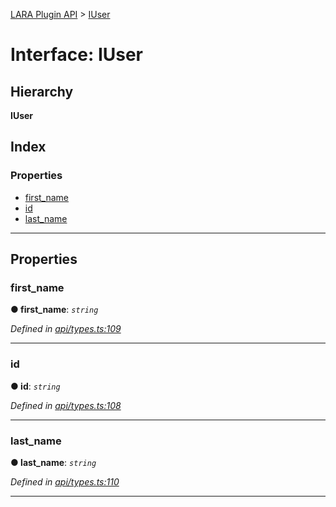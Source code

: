 [LARA Plugin API](../README.md) > [IUser](../interfaces/iuser.md)

# Interface: IUser

## Hierarchy

**IUser**

## Index

### Properties

* [first_name](iuser.md#first_name)
* [id](iuser.md#id)
* [last_name](iuser.md#last_name)

---

## Properties

<a id="first_name"></a>

###  first_name

**● first_name**: *`string`*

*Defined in [api/types.ts:109](https://github.com/concord-consortium/lara/blob/17c63668/lara-plugin-api/src/api/types.ts#L109)*

___
<a id="id"></a>

###  id

**● id**: *`string`*

*Defined in [api/types.ts:108](https://github.com/concord-consortium/lara/blob/17c63668/lara-plugin-api/src/api/types.ts#L108)*

___
<a id="last_name"></a>

###  last_name

**● last_name**: *`string`*

*Defined in [api/types.ts:110](https://github.com/concord-consortium/lara/blob/17c63668/lara-plugin-api/src/api/types.ts#L110)*

___

